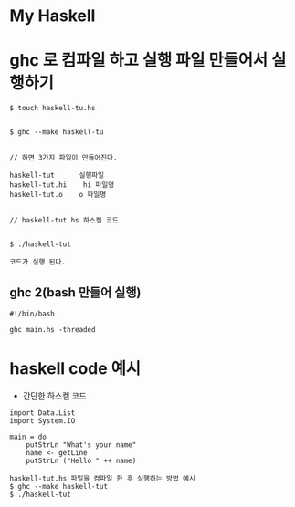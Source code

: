 # My Haskell

# ghc 로 컴파일 하고 실행 파일 만들어서 실행하기

```
$ touch haskell-tu.hs


$ ghc --make haskell-tu


// 하면 3가지 파일이 만들어진다.

haskell-tut      실행파일
haskell-tut.hi    hi 파일명
haskell-tut.o    o 파일명


// haskell-tut.hs 하스켈 코드


$ ./haskell-tut

코드가 실행 된다.
```

## ghc 2(bash 만들어 실행)

```
#!/bin/bash

ghc main.hs -threaded
```

# haskell code 예시

- 간단한 하스켈 코드

```
import Data.List
import System.IO

main = do
    putStrLn "What's your name"
    name <- getLine
    putStrLn ("Hello " ++ name)

haskell-tut.hs 파일을 컴파일 한 후 실행하는 방법 예시
$ ghc --make haskell-tut
$ ./haskell-tut
```

